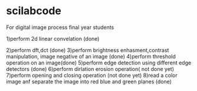 # scilabcode
For digital image process final year  students

1)perform 2d linear convelation (done)

2)perform dft,dct (done)
3)perform brightness enhasment,contrast manipulation, image negative of an image (done)
4)perform threshold operation on an image(done)
5)perform edge detection using different edge detectors (done)
6)perform dirlation erosion operation( not done yet)
7)perform opening and closing operation (not done yet)
8)read a color image anf separate the image into red blue and green planes (done)
